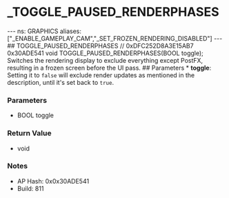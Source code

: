 # _TOGGLE_PAUSED_RENDERPHASES

--- ns: GRAPHICS aliases: ["_ENABLE_GAMEPLAY_CAM","_SET_FROZEN_RENDERING_DISABLED"] --- ## TOGGLE_PAUSED_RENDERPHASES  // 0xDFC252D8A3E15AB7 0x30ADE541 void TOGGLE_PAUSED_RENDERPHASES(BOOL toggle);  Switches the rendering display to exclude everything except PostFX, resulting in a frozen screen before the UI pass.  ## Parameters * **toggle**: Setting it to `false` will exclude render updates as mentioned in the description, until it's set back to `true`.

### Parameters
* BOOL toggle

### Return Value
* void

### Notes
* AP Hash: 0x0x30ADE541
* Build: 811

